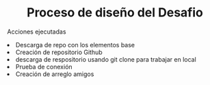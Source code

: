 <h1 align="center"> Proceso de diseño del Desafio </h1>

<p>Acciones ejecutadas</p>
<li>Descarga de repo con los elementos base</li>
<li>Creación de repositorio Github</li>
<li>descarga de respositorio usando git clone para trabajar en local</li>
<li>Prueba de conexión</li>
<li>Creación de arreglo amigos</li>



